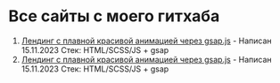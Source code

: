 # Все сайты с моего гитхаба

1. [Лендинг с плавной красивой анимацией через gsap.js](https://alexfedd.github.io/smooth-animated-site/) - Написан 15.11.2023 Стек: HTML/SCSS/JS + gsap
1. [Лендинг с плавной красивой анимацией через gsap.js](https://alexfedd.github.io/smooth-animated-site/) - Написан 15.11.2023 Стек: HTML/SCSS/JS + gsap
